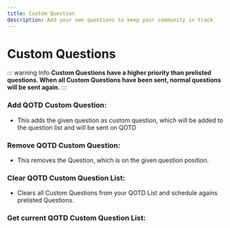 ```yaml
---
title: Custom Question
description: Add your own questions to keep your community in track
---
```

# Custom Questions

::: warning Info
**Custom Questions have a higher priority than prelisted questions. When all Custom Questions have been sent, normal questions will be sent again.**
:::

### Add QOTD Custom Question:
- This adds the given question as custom question, which will be added to the question list and will be sent on QOTD
<command message = "%customquestion add <question>" slash="/qotd question add [question]" description="Adds the given Question as custom Question, which will be sent on QOTD" permissions ="MANAGE_SERVER"/>

### Remove QOTD Custom Question:
- This removes the Question, which is on the given question position.
<command message = "%customquestion remove <questionnumber>" slash="/qotd question remove [questionnumber]" description="Removes the given Question from the custom Questions. For checking the Question Number, check the question list command." permissions ="MANAGE_SERVER"/>

### Clear QOTD Custom Question List:
- Clears all Custom Questions from your QOTD List and schedule agains prelisted Questions.
<command message = "%customquestion list" slash="/qotd question list" description="Shows the List of all custom Questions with their appropriated Question Number." permissions ="MANAGE_SERVER"/>

### Get current QOTD Custom Question List:
<command message = "%customquestion clear" slash="/qotd question clear" description="Clears the current custom Question List and removes all Questions." permissions ="MANAGE_SERVER"/>